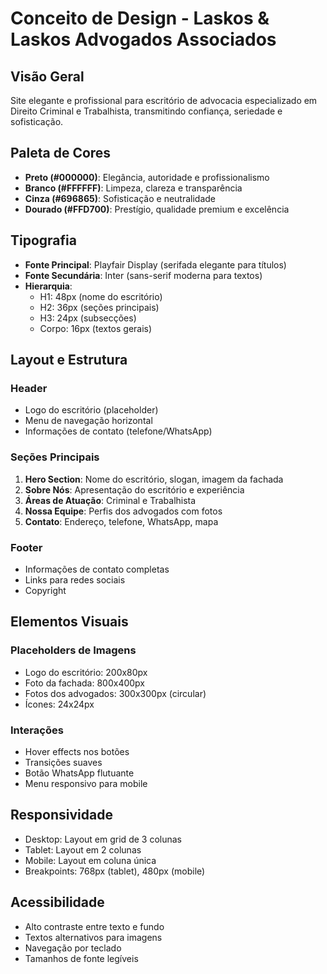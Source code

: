 # Conceito de Design - Laskos & Laskos Advogados Associados

## Visão Geral
Site elegante e profissional para escritório de advocacia especializado em Direito Criminal e Trabalhista, transmitindo confiança, seriedade e sofisticação.

## Paleta de Cores
- **Preto (#000000)**: Elegância, autoridade e profissionalismo
- **Branco (#FFFFFF)**: Limpeza, clareza e transparência
- **Cinza (#696865)**: Sofisticação e neutralidade
- **Dourado (#FFD700)**: Prestígio, qualidade premium e excelência

## Tipografia
- **Fonte Principal**: Playfair Display (serifada elegante para títulos)
- **Fonte Secundária**: Inter (sans-serif moderna para textos)
- **Hierarquia**: 
  - H1: 48px (nome do escritório)
  - H2: 36px (seções principais)
  - H3: 24px (subsecções)
  - Corpo: 16px (textos gerais)

## Layout e Estrutura

### Header
- Logo do escritório (placeholder)
- Menu de navegação horizontal
- Informações de contato (telefone/WhatsApp)

### Seções Principais
1. **Hero Section**: Nome do escritório, slogan, imagem da fachada
2. **Sobre Nós**: Apresentação do escritório e experiência
3. **Áreas de Atuação**: Criminal e Trabalhista
4. **Nossa Equipe**: Perfis dos advogados com fotos
5. **Contato**: Endereço, telefone, WhatsApp, mapa

### Footer
- Informações de contato completas
- Links para redes sociais
- Copyright

## Elementos Visuais

### Placeholders de Imagens
- Logo do escritório: 200x80px
- Foto da fachada: 800x400px
- Fotos dos advogados: 300x300px (circular)
- Ícones: 24x24px

### Interações
- Hover effects nos botões
- Transições suaves
- Botão WhatsApp flutuante
- Menu responsivo para mobile

## Responsividade
- Desktop: Layout em grid de 3 colunas
- Tablet: Layout em 2 colunas
- Mobile: Layout em coluna única
- Breakpoints: 768px (tablet), 480px (mobile)

## Acessibilidade
- Alto contraste entre texto e fundo
- Textos alternativos para imagens
- Navegação por teclado
- Tamanhos de fonte legíveis

